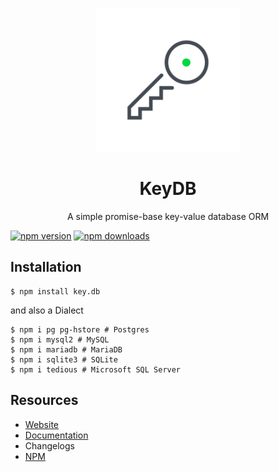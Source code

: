 <p align="center">
  <img
    src="./docs/src/.vuepress/public/assets/logo.png" onerror="this.src='/assets/logo.png'" width="230px">
</p>

<h1 align="center">KeyDB</h1>
<p align="center">A simple promise-base key-value database ORM</p>

[![npm version](https://badgen.net/npm/v/key.db)](https://www.npmjs.com/package/key.db)
[![npm downloads](https://badgen.net/npm/dm/key.db)](https://www.npmjs.com/package/key.db)

## Installation
```console
$ npm install key.db
```

and also a Dialect

```console
$ npm i pg pg-hstore # Postgres 
$ npm i mysql2 # MySQL
$ npm i mariadb # MariaDB
$ npm i sqlite3 # SQLite
$ npm i tedious # Microsoft SQL Server
```

## Resources

* [Website](https://keydb.zyrouge.gq)
* [Documentation](https://keydb.zyrouge.gq/docs)
* Changelogs
* [NPM](https://npmjs.com/key.db)
